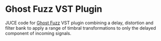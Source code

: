 # Ghost Fuzz VST Plugin
JUCE code for [Ghost Fuzz](http://www.mat.qmul.ac.uk/students_projects/ghost-fuzz-audio-plugin/) VST plugin combining a delay, distortion and filter bank to apply a range of timbral transformations to only the delayed component of incoming signals. 


